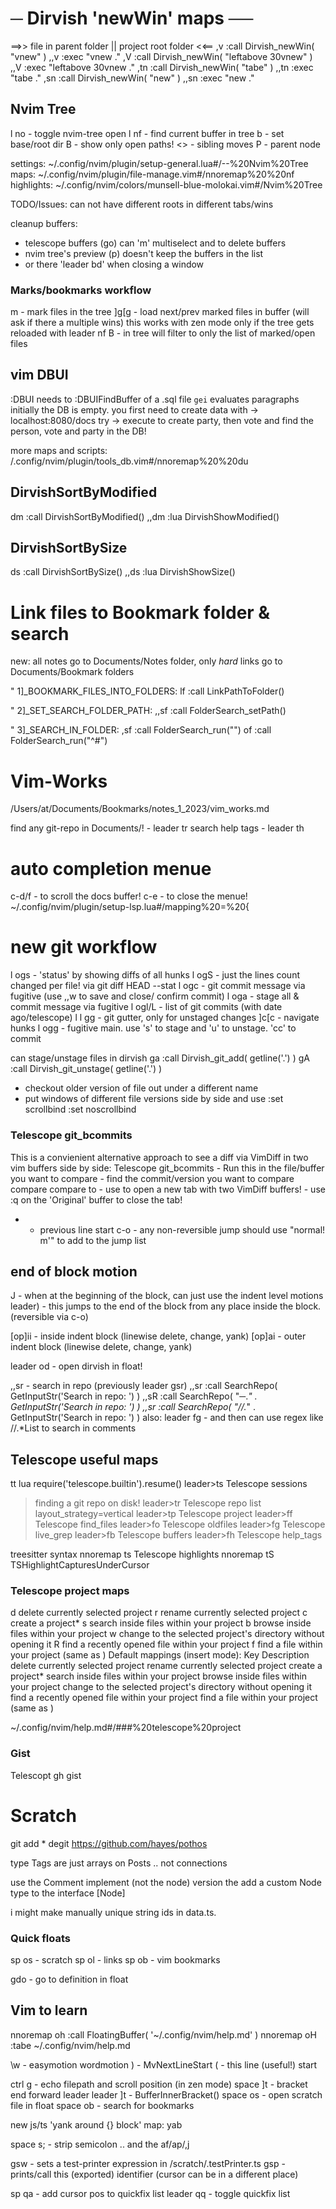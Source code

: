 
# ─   Dirvish 'newWin' maps                             ──
==>> file in parent folder || project root folder <<==
,v         :call Dirvish_newWin( "vnew" )<cr>
,,v        :exec "vnew ."<cr>
,V         :call Dirvish_newWin( "leftabove 30vnew" )<cr>
,,V        :exec "leftabove 30vnew ."<cr>
,tn        :call Dirvish_newWin( "tabe" )<cr>
,,tn       :exec "tabe ."<cr>
,sn        :call Dirvish_newWin( "new" )<cr>
,,sn       :exec "new ."<cr>


## Nvim Tree

l no   - toggle nvim-tree open
l nf   - find current buffer in tree
b      - set base/root dir
B      - show only open paths!
<>     - sibling moves
P      - parent node

settings: ~/.config/nvim/plugin/setup-general.lua#/--%20Nvim%20Tree
maps: ~/.config/nvim/plugin/file-manage.vim#/nnoremap%20<silent>%20<leader>nf
highlights: ~/.config/nvim/colors/munsell-blue-molokai.vim#/Nvim%20Tree

TODO/Issues:
  can not have different roots in different tabs/wins

cleanup buffers:
 - telescope buffers (go) can 'm' multiselect and <c-d> to delete buffers
 - nvim tree's preview (p) doesn't keep the buffers in the list
 - or there 'leader bd' when closing a window

### Marks/bookmarks workflow
m     - mark files in the tree
]g[g  - load next/prev marked files in buffer (will ask if there a multiple wins)
        this works with zen mode only if the tree gets reloaded with leader nf
B     - in tree will filter to only the list of marked/open files



## vim DBUI
:DBUI  needs to :DBUIFindBuffer of a .sql file
`gei` evaluates paragraphs
initially the DB is empty. you first need to create data with ->
localhost:8080/docs
try -> execute to create party, then vote and find the person, vote and party in the DB!

more maps and scripts: 
/.config/nvim/plugin/tools_db.vim#/nnoremap%20<silent>%20<leader>du


## DirvishSortByModified
  <leader><leader>dm :call DirvishSortByModified()<cr>
  ,,dm :lua DirvishShowModified()<cr>
## DirvishSortBySize
  <leader><leader>ds :call DirvishSortBySize()<cr>
  ,,ds :lua DirvishShowSize()<cr>


# Link files to Bookmark folder & search
new: all notes go to Documents/Notes folder, only *hard* links go to Documents/Bookmark folders

  " 1]_BOOKMARK_FILES_INTO_FOLDERS:
  <leader>lf :call LinkPathToFolder()<cr>

  " 2]_SET_SEARCH_FOLDER_PATH:
  ,,sf :call FolderSearch_setPath()<cr>

  " 3]_SEARCH_IN_FOLDER:
  ,sf :call FolderSearch_run("")<cr>
  <leader>of :call FolderSearch_run("^#")<cr>


# Vim-Works
/Users/at/Documents/Bookmarks/notes_1_2023/vim_works.md

find any git-repo in Documents/!  - leader tr
search help tags - leader th

# auto completion menue
c-d/f   - to scroll the docs buffer!
c-e     - to close the menue!
~/.config/nvim/plugin/setup-lsp.lua#/mapping%20=%20{

# new git workflow
l ogs    - 'status' by showing diffs of all hunks
l ogS    - just the lines count changed per file! via git diff HEAD --stat
l ogc    - git commit message via fugitive (use ,,w to save and close/ confirm commit)
l oga    - stage all & commit message via fugitive
l ogl/L  - list of git commits (with date ago/telescope)
l l gg   - git gutter, only for unstaged changes
]c[c          - navigate hunks
l ogg    - fugitive main. use 's' to stage and 'u' to unstage. 'cc' to commit

can stage/unstage files in dirvish
<l><l>ga :<c-u>call Dirvish_git_add( getline('.') )<cr>
<l><l>gA :<c-u>call Dirvish_git_unstage( getline('.') )<cr>


- checkout older version of file out under a different name
- put windows of different file versions side by side and use
:set scrollbind
:set noscrollbind

### Telescope git_bcommits
This is a convienient alternative approach to see a diff via VimDiff in 
two vim buffers side by side:
Telescope git_bcommits    - Run this in the file/buffer you want to compare
                          - find the commit/version you want to compare compare compare to
                          - use <c-t> to open a new tab with two VimDiff buffers!
                          - use :q on the 'Original' buffer to close the tab!


*  - previous line start
c-o - any non-reversible jump should use "normal! m'" to add to the jump list

## end of block motion
J  - when at the beginning of the block, can just use the indent level motions
leader)  - this jumps to the end of the block from any place inside the block. (reversible via c-o)

[op]ii  - inside indent block (linewise delete, change, yank)
[op]ai  - outer indent block (linewise delete, change, yank)

leader od  - open dirvish in float!

,,sr  - search in repo (previously leader gsr)
,,sr :call SearchRepo( GetInputStr('Search in repo: ') )<cr>
,,sR :call SearchRepo( "─.*" . GetInputStr('Search in repo: ') )<cr>
,,<leader>sr :call SearchRepo( "\/\/.*" . GetInputStr('Search in repo: ') )<cr>
also:
leader fg - and then can use regex like //.*List to search in comments


## Telescope useful maps

<leader>tt <cmd>lua require('telescope.builtin').resume()<cr>
leader>ts Telescope sessions<cr>
> finding a git repo on disk!
leader>tr Telescope repo list layout_strategy=vertical<cr>
leader>tp Telescope project<cr>
leader>ff Telescope find_files<cr>
leader>fo Telescope oldfiles<cr>
leader>fg Telescope live_grep<cr>
leader>fb Telescope buffers<cr>
leader>fh Telescope help_tags<cr>

treesitter syntax
nnoremap <leader><leader>ts <cmd>Telescope highlights<cr>
nnoremap <leader><leader>tS <cmd>TSHighlightCapturesUnderCursor<cr>


### Telescope project maps
d	delete currently selected project
r	rename currently selected project
c	create a project*
s	search inside files within your project
b	browse inside files within your project
w	change to the selected project's directory without opening it
R	find a recently opened file within your project
f	find a file within your project (same as <CR>)
Default mappings (insert mode):
Key	Description
<c-d>	delete currently selected project
<c-v>	rename currently selected project
<c-a>	create a project*
<c-s>	search inside files within your project
<c-b>	browse inside files within your project
<c-l>	change to the selected project's directory without opening it
<c-r>	find a recently opened file within your project
<c-f>	find a file within your project (same as <CR>)

~/.config/nvim/help.md#/###%20telescope%20project

### Gist
Telescopt gh gist

# Scratch
git add *
degit https://github.com/hayes/pothos

type Tags
are just arrays on Posts .. not connections

use the Comment implement (not the node) version
the add a custom Node type to the interface [Node]

i might make manually unique string ids in data.ts.


### Quick floats
sp os - scratch
sp ol - links
sp ob - vim bookmarks

gdo - go to definition in float

## Vim to learn

nnoremap <leader>oh :call FloatingBuffer( '~/.config/nvim/help.md' )<cr>
nnoremap <leader>oH :tabe ~/.config/nvim/help.md<cr>

\w   - easymotion wordmotion
)  - MvNextLineStart
(  - this line (useful!) start

ctrl g  - echo filepath and scroll position (in zen mode)
space ]t  - bracket end forward
leader leader ]t   - BufferInnerBracket()
space os - open scratch file in float
space ob - search for bookmarks

new js/ts 'yank around {} block' map: y<leader>ab

space s; - strip semicolon .. and the af/ap/,j

gsw - sets a test-printer expression in /scratch/.testPrinter.ts
gsp - prints/call this (exported) identifier (cursor can be in a different place)

sp qa - add cursor pos to quickfix list
leader qq - toggle quickfix list


















